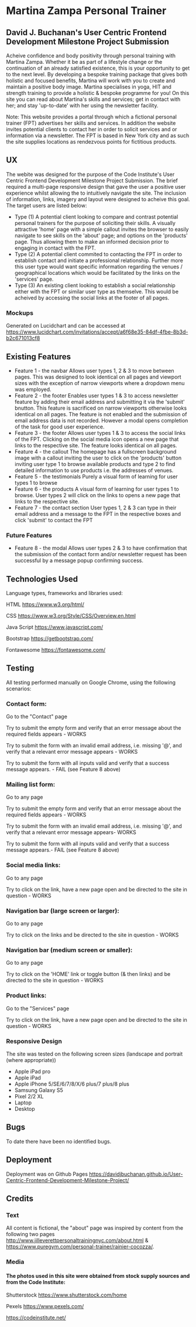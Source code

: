 # Martina Zampa Personal Trainer 
## David J. Buchanan's User Centric Frontend Development Milestone Project Submission

Acheive confidence and body positivity through personal training with Martina Zampa. Whether it be as part of a lifestyle change or the continuation of an already satisfied existence, this is your opportunity to get to the next level. By developing a bespoke training package that gives both holistic and focused benefits, Martina will work with you to create and maintain a positive body image. Martina specialises in yoga, HIT and strength training to provide a holistic & bespoke programme for you! 
On this site you can read about Martina's skills and services; get in contact with her; and stay 'up-to-date' with her using the newsletter facility. 

Note: This website provides a portal through which a fictional personal trainer (FPT) advertises her skills and services. In addition the website invites potential clients to contact her in order to solicit 
services and or information via a newsletter. The FPT is based in New York city and as such the site supplies locations as rendezvous points for fictitious products.  

## UX

The webite was designed for the purpose of the Code Institute's User Centric Frontend Development Milestone Project Submission. The brief required a multi-page responsive design that gave the user a positive user experience whilst allowing the to intuitively navigate the site. The inclusion of information, links, imagery and layout were designed to acheive this goal.
The target users are listed below:

<ul>
<li>Type (1) A potential client looking to compare and contrast potential personal trainers for the purpose of soliciting their skills. A visually attractive 'home' page  with a simple callout invites the browser to easily navigate to see skills on the 'about' page; and options on the 'products' page. Thus allowing them to make an informed decision prior to engaging in contact with the FPT.</li>

<li>Type (2) A potential client commited to contacting the FPT in order to establish contact and initiate a professional relationship. Further more this user type would 
want specific information regarding the venues / geographical locations which would be facilitated by the links on the 'services' page.</li>  

<li>Type (3) An existing client looking to establish a social relationship either with the FPT or similar user type as themselve. This would be acheived by accessing the social links at 
the footer of all pages.</li>
</ul>

### Mockups 

Generated on Lucidchart and can be accessed at https://www.lucidchart.com/invitations/accept/a6f68e35-84df-4fbe-8b3d-b2c671013cf8

## Existing Features

<ul>
<li>
Feature 1 - the navbar  
Allows user types 1, 2 & 3 to move between pages. This was designed to look identical on all pages and viewport sizes with the exception of narrow viewports where a
dropdown menu was employed.
</li>

<li>
Feature 2 - the footer
Enables user types 1 & 3 to access newsletter feature by adding their email address and submitting it via the 'submit' bnutton. This feature is sacrificed on narrow viewports 
otherwise looks identical on all pages. The feature is not enabled and the submission of email address data is not recorded. However a modal opens completion of the task for good user experience. 
</li>

<li>
Feature 3 - the footer
Allows user types 1 & 3 to access the social links of the FPT. Clicking on the social media icon opens a new page that links to the respective site. The feature looks 
identical on all pages.
</li>

<li>
Feature 4 - the callout
The homepage has a fullscreen background image with a callout inviting the user to click on the 'products' button inviting user type 1 to browse available products and type 2 
to find detailed information to use products i.e. the addresses of venues.
</li>

<li>
Feature 5 - the testimonials
Purely a visual form of learning for user types 1 to browse
</li>

<li>
Feature 6 - the products
A visual form of learning for user types 1 to browse. User types 2 will click on the links to opens a new page that links to the respective site.
</li>

<li>
Feature 7 - the contact section
User types 1, 2 & 3 can type in their email address and a message to the FPT in the respective boxes and click 'submit' to contact the FPT
</li>
</ul>

### Future Features

<ul>
<li>
Feature 8 - the modal  
Allows user types 2 & 3 to have confirmation that the submission of the contact form and/or newsletter request has been successful by a message popup confirming success.
</li>
</ul>

## Technologies Used

Language types, frameworks and libraries used:

HTML https://www.w3.org/html/

CSS https://www.w3.org/Style/CSS/Overview.en.html

Java Script https://www.javascript.com/

Bootstrap https://getbootstrap.com/

Fontawesome https://fontawesome.com/


## Testing

All testing performed manually on Google Chrome, using the following scenarios:

### Contact form:
Go to the "Contact" page

Try to submit the empty form and verify that an error message about the required fields appears - WORKS

Try to submit the form with an invalid email address, i.e. missing '@', and verify that a relevant error message appears - WORKS

Try to submit the form with all inputs valid and verify that a success message appears. - FAIL (see Feature 8 above)

### Mailing list form:
Go to any page

Try to submit the empty form and verify that an error message about the required fields appears - WORKS

Try to submit the form with an invalid email address, i.e. missing '@', and verify that a relevant error message appears- WORKS

Try to submit the form with all inputs valid and verify that a success message appears.- FAIL (see Feature 8 above)

### Social media links:
Go to any page

Try to click on the link, have a new page open and be directed to the site in question - WORKS

### Navigation bar (large screen or larger):
Go to any page

Try to click on the links and be directed to the site in question - WORKS

### Navigation bar (medium screen or smaller):
Go to any page

Try to click on the 'HOME' link or toggle button (& then links) and be directed to the site in question - WORKS

### Product links:
Go to the "Services" page

Try to click on the link, have a new page open and be directed to the site in question - WORKS

### Responsive Design
The site was tested on the following screen sizes (landscape and portrait (where appropriate))
<ul>
<li>
Apple iPad pro
</li>
<li>
Apple iPad
</li>
<li>
Apple iPhone 5/SE/6/7/8/X/6 plus/7 plus/8 plus
</li>
<li>
Samsung Galaxy S5
</li>
<li>
Pixel 2/2 XL
</li>
<li>
Laptop
</li>
<li>
Desktop
</li>
</ul>


## Bugs 

To date there have been no identified bugs.

## Deployment

Deployment was on Github Pages https://davidjbuchanan.github.io/User-Centric-Frontend-Development-Milestone-Project/

## Credits

### Text 
All content is fictional, the "about" page was inspired by content from the following two pages
http://www.jilleverettpersonaltrainingnyc.com/about.html &
https://www.puregym.com/personal-trainer/rainier-cocozza/.


### Media
#### The photos used in this site were obtained from stock supply sources and from the Code Institute:
Shutterstock https://www.shutterstock.com/home

Pexels https://www.pexels.com/

https://codeinstitute.net/



